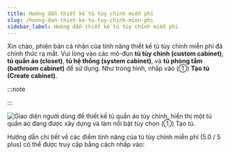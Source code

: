 ```yaml
---
title: Hướng dẫn thiết kế tủ tùy chỉnh miễn phí
slug: /huong-dan-thiet-ke-tu-tuy-chinh-mien-phi
sidebar_label: Hướng dẫn thiết kế tủ tùy chỉnh miễn phí
---
```


Xin chào, phiên bản cá nhân của tính năng thiết kế tủ tùy chỉnh miễn phí đã chính thức ra mắt. Vui lòng vào các mô-đun **tủ tùy chỉnh (custom cabinet)**, **tủ quần áo (closet)**, **tủ hệ thống (system cabinet)**, và **tủ phòng tắm (bathroom cabinet)** để sử dụng. Như trong hình, nhấp vào (①) **Tạo tủ (Create cabinet)**.

:::note

:::

![Giao diện người dùng để thiết kế tủ quần áo tùy chỉnh, hiển thị một tủ quần áo đang được xây dựng và làm nổi bật tùy chọn (①) Tạo tủ.](https://storage.googleapis.com/jegavn_kb/images/5e8b772c-dd34-4619-aaf0-15b9fddc7b64.png)

Hướng dẫn chi tiết về các điểm tính năng của tủ tùy chỉnh miễn phí (5.0 / 5 plus) có thể được truy cập bằng cách nhấp vào: